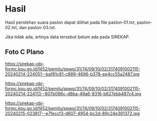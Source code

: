 # Hasil

Hasil perolehan suara paslon dapat dilihat pada file paslon-01.txt, paslon-02.txt, dan paslon-03.txt.

Jika tidak ada, artinya data tersebut belum ada pada SIREKAP.

## Foto C Plano

https://sirekap-obj-formc.kpu.go.id/f452/pemilu/ppwp/31/74/09/10/02/3174091002115-20240214-224051--baf81c81-c889-4696-b378-ee4cc55a2487.jpg

https://sirekap-obj-formc.kpu.go.id/f452/pemilu/ppwp/31/74/09/10/02/3174091002115-20240214-224113--807b086c-d8ba-49a6-8316-b627ebb487c4.jpg

https://sirekap-obj-formc.kpu.go.id/f452/pemilu/ppwp/31/74/09/10/02/3174091002115-20240215-023817--e7feccf3-d607-4954-bc2d-89c24e391372.jpg
